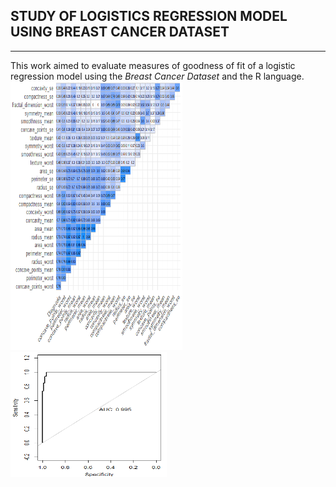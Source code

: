 

## STUDY OF LOGISTICS REGRESSION MODEL USING BREAST CANCER DATASET

---

This work aimed to evaluate measures of goodness of fit of a logistic regression model using the _Breast Cancer Dataset_ and the R language.
<img src="images/matriz_correla.png?raw=true" style="height: 430px; width:275px;"/>
<img src="images/roc.png?raw=true" style="height: 200px; width:250px;"/>
